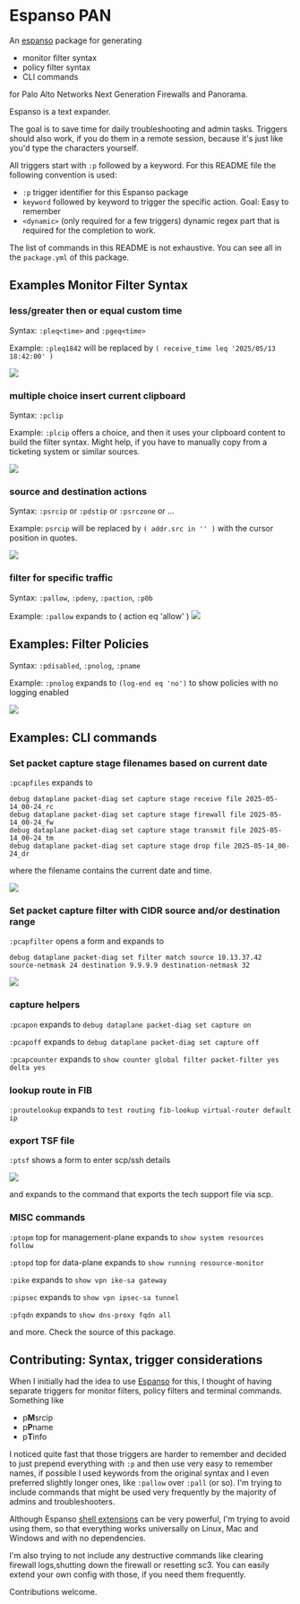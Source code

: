 # Espanso PAN

An [espanso](https://espanso.org/) package for generating

- monitor filter syntax
- policy filter syntax
- CLI commands

for Palo Alto Networks Next Generation Firewalls and Panorama.

Espanso is a text expander.

The goal is to save time for daily troubleshooting and admin tasks. Triggers should also work, if you do them in a remote session, because it's just like you'd type the characters yourself.

All triggers start with `:p` followed by a keyword. For this README file the following convention is used:

- `:p` trigger identifier for this Espanso package
- `keyword` followed by keyword to trigger the specific action. Goal: Easy to remember
- `<dynamic>` (only required for a few triggers) dynamic regex part that is required for the completion to work.

The list of commands in this README is not exhaustive. You can see all in the `package.yml` of this package.

## Examples Monitor Filter Syntax

### less/greater then or equal custom time

Syntax: `:pleq<time>` and `:pgeq<time>`

Example: `:pleq1842` will be replaced by `( receive_time leq '2025/05/13 18:42:00' )`

![](https://github.com/itsamemarkus/espanso-pan/raw/main/assets/pgeq1842-pleq1852.gif)

### multiple choice insert current clipboard

Syntax: `:pclip`

Example: `:plcip` offers a choice, and then it uses your clipboard content to build the filter syntax. Might help, if you have to manually copy from a ticketing system or similar sources.

![](https://github.com/itsamemarkus/espanso-pan/raw/main/assets/pclip.gif)

### source and destination actions

Syntax: `:psrcip` or `:pdstip` or `:psrczone` or ...

Example: `psrcip` will be replaced by `( addr.src in '' )` with the cursor position in quotes.

![](https://github.com/itsamemarkus/espanso-pan/raw/main/assets/psrcip-pdstip.gif)

### filter for specific traffic

Syntax: `:pallow`, `:pdeny`, `:paction`, `:p0b`

Example: `:pallow` expands to ( action eq 'allow' )
![](https://github.com/itsamemarkus/espanso-pan/raw/main/assets/pallow-etc.gif)

## Examples: Filter Policies

Syntax: `:pdisabled`, `:pnolog`, `:pname`

Example: `:pnolog` expands to `(log-end eq 'no')` to show policies with no logging enabled

![](https://github.com/itsamemarkus/espanso-pan/raw/main/assets/pnolog-etc.gif)

## Examples: CLI commands

### Set packet capture stage filenames based on current date

`:pcapfiles` expands to

```text
debug dataplane packet-diag set capture stage receive file 2025-05-14_00-24_rc
debug dataplane packet-diag set capture stage firewall file 2025-05-14_00-24_fw
debug dataplane packet-diag set capture stage transmit file 2025-05-14_00-24_tm
debug dataplane packet-diag set capture stage drop file 2025-05-14_00-24_dr
```

where the filename contains the current date and time.

![](https://github.com/itsamemarkus/espanso-pan/raw/main/assets/pcapfiles.gif)

### Set packet capture filter with CIDR source and/or destination range

`:pcapfilter` opens a form and expands to

```text
debug dataplane packet-diag set filter match source 10.13.37.42 source-netmask 24 destination 9.9.9.9 destination-netmask 32
```

![](https://github.com/itsamemarkus/espanso-pan/raw/main/assets/pcapfilter.gif)

### capture helpers

`:pcapon` expands to `debug dataplane packet-diag set capture on`

`:pcapoff` expands to `debug dataplane packet-diag set capture off`

`:pcapcounter` expands to `show counter global filter packet-filter yes delta yes`

### lookup route in FIB

`:proutelookup` expands to `test routing fib-lookup virtual-router default ip`

### export TSF file

`:ptsf` shows a form to enter scp/ssh details

![](https://github.com/itsamemarkus/espanso-pan/raw/main/assets/ptsf.gif)

and expands to the command that exports the tech support file via scp.

### MISC commands

`:ptopm` top for management-plane expands to `show system resources follow`

`:ptopd` top for data-plane expands to `show running resource-monitor`

`:pike` expands to `show vpn ike-sa gateway`

`:pipsec` expands to `show vpn ipsec-sa tunnel`

`:pfqdn` expands to `show dns-proxy fqdn all`

and more. Check the source of this package.

## Contributing: Syntax, trigger considerations

When I initially had the idea to use [Espanso](https://espanso.org/) for this, I thought of having separate triggers for monitor filters, policy filters and terminal commands. Something like

- p**M**srcip
- p**P**name
- p**T**info

I noticed quite fast that those triggers are harder to remember and decided to just prepend everything with `:p` and then use very easy to remember names, if possible I used keywords from the original syntax and I even preferred slightly longer ones, like `:pallow` over `:pall` (or so). I'm trying to include commands that might be used very frequently by the majority of admins and troubleshooters.

Although Espanso [shell extensions](https://espanso.org/docs/matches/extensions/#shell-extension) can be very powerful, I'm trying to avoid using them, so that everything works universally on Linux, Mac and Windows and with no dependencies.

I'm also trying to not include any destructive commands like clearing firewall logs,shutting down the firewall or resetting sc3. You can easily extend your own config with those, if you need them frequently.

Contributions welcome.

